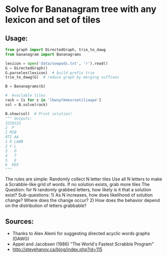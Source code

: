 # Solve for Bananagram tree with any lexicon and set of tiles

## Usage:

```python
from graph import DirectedGraph, trie_to_dawg
from bananagram import Bananagrams

lexicon = open('data/sowpods.txt', 'r').read()
G = DirectedGraph()
G.parselex(lexicon)  # build prefix trie
trie_to_dawg(G)  # reduce graph by merging suffixes

B = Bananagrams(G)

#  Available tiles
rack = [s for s in 'lbwnytkmexroatiliaape']
sol = B.solve(rack)

B.show(sol)  # Print solution!
""" Outputs:
3210123
2  P
1 MIB
0TI AA
1 R LAWN
2 Y L
3   O
4   T
5   E
6  KEX
"""
```

The rules are simple:
    Randomly collect N letter tiles
    Use all N letters to make a Scrabble-like grid of words.
    If no solution exists, grab more tiles
The Question: for N randomly grabbed letters, how likely is it that a solution exist?
Sub-questions: 
    1) As N increases, how does likelihood of solution change? Where does the change occur?
    2) How does the behavior depend on the distribution of letters grabbable?

## Sources:
  * Thanks to Alex Alemi for suggesting directed acyclic words graphs (DAWG)
  * Appel and Jacobsen (1986) "The World's Fastest Scrabble Program"
  * http://stevehanov.ca/blog/index.php?id=115
